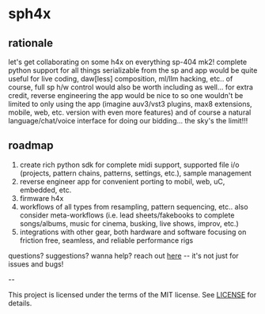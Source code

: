 # sph4x

## rationale

let's get collaborating on some h4x on everything sp-404 mk2! complete python support for all things serializable from the sp and app would be quite useful for live coding, daw[less] composition, ml/llm hacking, etc.. of course, full sp h/w control would also be worth including as well... for extra credit, reverse engineering the app would be nice to so one wouldn't be limited to only using the app (imagine auv3/vst3 plugins, max8 extensions, mobile, web, etc. version with even more features) and of course a natural language/chat/voice interface for doing our bidding... the sky's the limit!!!

## roadmap

1. create rich python sdk for complete midi support, supported file i/o (projects, pattern chains, patterns, settings, etc.), sample management
1. reverse engineer app for convenient porting to mobil, web, uC, embedded, etc.
1. firmware h4x
1. workflows of all types from resampling, pattern sequencing, etc.. also consider meta-workflows (i.e. lead sheets/fakebooks to complete songs/albums, music for cinema, busking, live shows, improv, etc.)
1. integrations with other gear, both hardware and software focusing on friction free, seamless, and reliable performance rigs



questions? suggestions? wanna help? reach out [here](https://github.com/dirkleas/sph4x/issues) -- it's not just for issues and bugs!

--

This project is licensed under the terms of the MIT license. See [LICENSE](LICENSE) for details.
